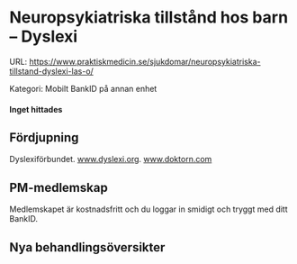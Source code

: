 # Neuropsykiatriska tillstånd hos barn – Dyslexi

URL: https://www.praktiskmedicin.se/sjukdomar/neuropsykiatriska-tillstand-dyslexi-las-o/



Kategori: Mobilt BankID på annan enhet

#### Inget hittades

## Fördjupning

Dyslexiförbundet. www.dyslexi.org.
www.doktorn.com

## PM-medlemskap

Medlemskapet är kostnadsfritt och du loggar in smidigt och tryggt med ditt BankID.

## Nya behandlingsöversikter

